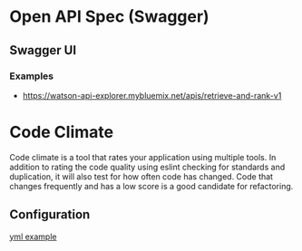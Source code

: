 # Open API Spec (Swagger)

## Swagger UI

### Examples
* https://watson-api-explorer.mybluemix.net/apis/retrieve-and-rank-v1

# Code Climate
Code climate is a tool that rates your application using multiple tools. In addition to
rating the code quality using eslint checking for standards and duplication, it will
also test for how often code has changed. Code that changes frequently and has
a low score is a good candidate for refactoring.

## Configuration
[yml example](https://docs.codeclimate.com/docs/example-codeclimateyml)
